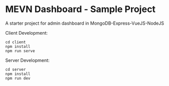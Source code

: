 # MEVN Dashboard - Sample Project
A starter project for admin dashboard in MongoDB-Express-VueJS-NodeJS 

Client Development:
```
cd client
npm install
npm run serve
```

Server Development:
```
cd server
npm install
npm run dev
```
